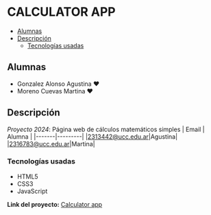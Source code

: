 # CALCULATOR APP

- [Alumnas](#alumnas)
- [Descripción](#descripción)
    - [Tecnologías usadas](#tecnologías-usadas)

## Alumnas

* Gonzalez Alonso Agustina ♥️
* Moreno Cuevas Martina ♥️

## Descripción

*Proyecto 2024*: Página web de cálculos matemáticos simples
| Email | Alumna |
|-------|---------|
|2313442@ucc.edu.ar|Agustina|
|2316783@ucc.edu.ar|Martina|

### Tecnologías usadas

* HTML5
* CSS3
* JavaScript

**Link del proyecto:**
[Calculator app](https://ucc-labcompu2.github.io/proyecto2024-gonzalez-moreno/index.html)

